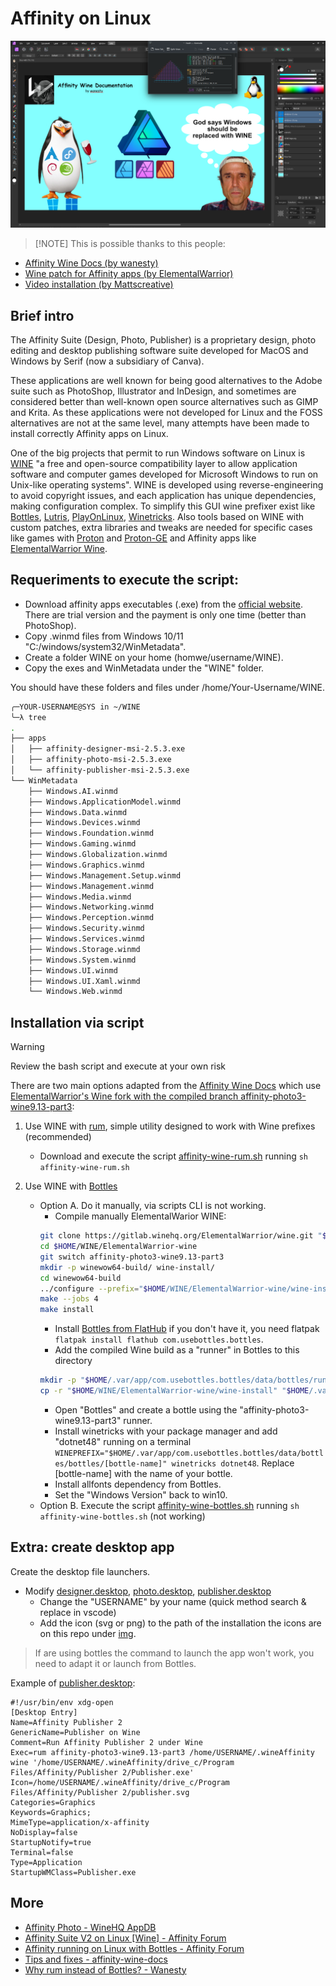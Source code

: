 # Affinity on Linux

![GOD_OF_WINE](./img/affinity-god-of-wine.png)

> [!NOTE] This is possible thanks to this people:
- [Affinity Wine Docs (by wanesty)](https://affinity.liz.pet/)
- [Wine patch for Affinity apps (by ElementalWarrior)](https://gitlab.winehq.org/ElementalWarrior/wine/-/commits/affinity-photo3-wine9.13-part3)
- [Video installation (by Mattscreative)](https://www.youtube.com/watch?v=0gB4TdIXCOo)


## Brief intro

The Affinity Suite (Design, Photo, Publisher) is a proprietary design, photo editing and desktop publishing software suite developed for MacOS and Windows by Serif (now a subsidiary of Canva).

These applications are well known for being good alternatives to the Adobe suite such as PhotoShop, Illustrator and InDesign, and sometimes are considered better than well-known open source alternatives such as GIMP and Krita. As these applications were not developed for Linux and the FOSS alternatives are not at the same level, many attempts have been made to install correctly Affinity apps on Linux.

One of the big projects that permit to run Windows software on Linux is [WINE](https://en.wikipedia.org/wiki/Wine_(software)) "a free and open-source compatibility layer to allow application software and computer games developed for Microsoft Windows to run on Unix-like operating systems". WINE is developed using reverse-engineering to avoid copyright issues, and each application has unique dependencies, making configuration complex. To simplify this GUI wine prefixer exist like [Bottles](https://usebottles.com/), [Lutris](https://lutris.net/), [PlayOnLinux](https://www.playonlinux.com/en/), [Winetricks](https://github.com/Winetricks/winetricks). Also tools based on WINE with custom patches, extra libraries and tweaks are needed for specific cases like games with [Proton](https://github.com/ValveSoftware/Proton) and [Proton-GE](https://github.com/GloriousEggroll/proton-ge-custom) and Affinity apps like [ElementalWarrior Wine](https://gitlab.winehq.org/ElementalWarrior/wine/-/commits/affinity-photo3-wine9.13-part3). 


## Requeriments to execute the script:
- Download affinity apps executables (.exe) from the [official website](https://affinity.serif.com/en-us/). There are trial version and the payment is only one time (better than PhotoShop).
- Copy .winmd files from Windows 10/11 "C:/windows/system32/WinMetadata".
- Create a folder WINE on your home (homwe/username/WINE).
- Copy the exes and WinMetadata under the "WINE" folder.

You should have these folders and files under /home/Your-Username/WINE.

```sh
╭─YOUR-USERNAME@SYS in ~/WINE
╰─λ tree
.
├── apps
│   ├── affinity-designer-msi-2.5.3.exe
│   ├── affinity-photo-msi-2.5.3.exe
│   └── affinity-publisher-msi-2.5.3.exe
└── WinMetadata
    ├── Windows.AI.winmd
    ├── Windows.ApplicationModel.winmd
    ├── Windows.Data.winmd
    ├── Windows.Devices.winmd
    ├── Windows.Foundation.winmd
    ├── Windows.Gaming.winmd
    ├── Windows.Globalization.winmd
    ├── Windows.Graphics.winmd
    ├── Windows.Management.Setup.winmd
    ├── Windows.Management.winmd
    ├── Windows.Media.winmd
    ├── Windows.Networking.winmd
    ├── Windows.Perception.winmd
    ├── Windows.Security.winmd
    ├── Windows.Services.winmd
    ├── Windows.Storage.winmd
    ├── Windows.System.winmd
    ├── Windows.UI.winmd
    ├── Windows.UI.Xaml.winmd
    └── Windows.Web.winmd
```


## Installation via script
> [!WARNING]
> Review the bash script and execute at your own risk

There are two main options adapted from the [Affinity Wine Docs](https://affinity.liz.pet/docs/1-intro.html) which use [ElementalWarrior's Wine fork with the compiled branch affinity-photo3-wine9.13-part3](https://gitlab.winehq.org/ElementalWarrior/wine/-/tree/affinity-photo3-wine9.13-part3):

1. Use WINE with [rum](https://gitlab.com/xkero/rum), simple utility designed to work with Wine prefixes (recommended)
    - Download and execute the script [affinity-wine-rum.sh](affinity-wine-rum.sh) running `sh affinity-wine-rum.sh`

2. Use WINE with [Bottles](https://usebottles.com/)
   - Option A. Do it manually, via scripts CLI is not working.
     - Compile manually ElementalWarior WINE:
      ```sh
      git clone https://gitlab.winehq.org/ElementalWarrior/wine.git "$HOME/WINE/ElementalWarrior-wine"
      cd $HOME/WINE/ElementalWarrior-wine
      git switch affinity-photo3-wine9.13-part3
      mkdir -p winewow64-build/ wine-install/
      cd winewow64-build
      ../configure --prefix="$HOME/WINE/ElementalWarrior-wine/wine-install" --enable-archs=i386,x86_64
      make --jobs 4
      make install
      ```
      - Install [Bottles from FlatHub](https://flathub.org/apps/com.usebottles.bottles) if you don't have it, you need flatpak `flatpak install flathub com.usebottles.bottles`.
      - Add the compiled Wine build as a "runner" in Bottles to this directory
      ```sh
      mkdir -p "$HOME/.var/app/com.usebottles.bottles/data/bottles/runners/affinity-photo3-wine9.13-part3"
      cp -r "$HOME/WINE/ElementalWarrior-wine/wine-install" "$HOME/.var/app/com.usebottles.bottles/data/bottles/runners/affinity-photo3-wine9.13-part3/"
      ```
      - Open "Bottles" and create a bottle using the "affinity-photo3-wine9.13-part3" runner.
      - Install winetricks with your package manager and add "dotnet48" running on a terminal `WINEPREFIX="$HOME/.var/app/com.usebottles.bottles/data/bottles/bottles/[bottle-name]" winetricks dotnet48`. Replace [bottle-name] with the name of your bottle.
      - Install allfonts dependency from Bottles.
      - Set the "Windows Version" back to win10.
   - Option B. Execute the script [affinity-wine-bottles.sh](affinity-wine-bottles.sh) running `sh affinity-wine-bottles.sh` (not working)

## Extra: create desktop app
Create the desktop file launchers.
- Modify [designer.desktop](./desktop/designer.desktop), [photo.desktop](./desktop/photo.desktop), [publisher.desktop](./desktop/publisher.desktop)
  - Change the "USERNAME" by your name (quick method search & replace in vscode)
  - Add the icon (svg or png) to the path of the installation the icons are on this repo under [img](./img/).

> If are using bottles the command to launch the app won't work, you need to adapt it or launch from Bottles.

Example of [publisher.desktop](./desktop/publisher.desktop):
```
#!/usr/bin/env xdg-open
[Desktop Entry]
Name=Affinity Publisher 2
GenericName=Publisher on Wine
Comment=Run Affinity Publisher 2 under Wine
Exec=rum affinity-photo3-wine9.13-part3 /home/USERNAME/.wineAffinity wine '/home/USERNAME/.wineAffinity/drive_c/Program Files/Affinity/Publisher 2/Publisher.exe'
Icon=/home/USERNAME/.wineAffinity/drive_c/Program Files/Affinity/Publisher 2/publisher.svg
Categories=Graphics
Keywords=Graphics;
MimeType=application/x-affinity
NoDisplay=false
StartupNotify=true
Terminal=false
Type=Application
StartupWMClass=Publisher.exe
```


## More
- [Affinity Photo - WineHQ AppDB](https://appdb.winehq.org/objectManager.php?sClass=application&iId=18332)
- [ Affinity Suite V2 on Linux [Wine] - Affinity Forum](https://forum.affinity.serif.com/index.php?/topic/182758-affinity-suite-v2-on-linux-wine/page/25/)
- [Affinity running on Linux with Bottles - Affinity Forum](https://forum.affinity.serif.com/index.php?/topic/166159-affinity-photo-running-on-linux-with-bottles/page/8/)
- [Tips and fixes - affinity-wine-docs](https://codeberg.org/wanesty/affinity-wine-docs/src/branch/guide-wine9.13-part3/Tips-n-Fixes.md)
- [Why rum instead of Bottles? - Wanesty](https://affinity.liz.pet/docs/misc-QnA.html#q-why-use-rum-instead-of-bottles)
